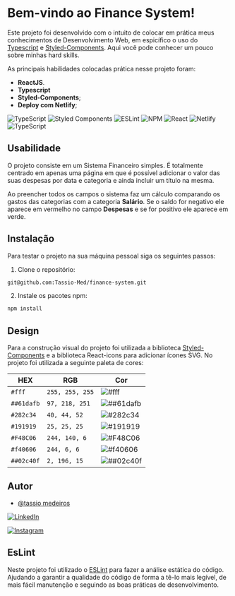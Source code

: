 # Bem-vindo ao Finance System!

Este projeto foi desenvolvido com o intuito de colocar em prática meus conhecimentos de Desenvolvimento Web, em espicífico o uso do [Typescript](https://www.typescriptlang.org) e [Styled-Components](https://styled-components.com). Aqui você pode conhecer um pouco sobre minhas hard skills. 

As principais habilidades colocadas prática nesse projeto foram:

* **ReactJS**.
* **Typescript**
* **Styled-Components**;
* **Deploy com Netlify**;

![TypeScript](https://img.shields.io/badge/typescript-%23007ACC.svg?style=for-the-badge&logo=typescript&logoColor=white)  ![Styled Components](https://img.shields.io/badge/styled--components-DB7093?style=for-the-badge&logo=styled-components&logoColor=white) ![ESLint](https://img.shields.io/badge/ESLint-4B3263?style=for-the-badge&logo=eslint&logoColor=white)  ![NPM](https://img.shields.io/badge/NPM-%23000000.svg?style=for-the-badge&logo=npm&logoColor=) ![React](https://img.shields.io/badge/react-%2320232a.svg?style=for-the-badge&logo=react&logoColor=%2361DAFB)  ![Netlify](https://img.shields.io/badge/netlify-%23000000.svg?style=for-the-badge&logo=netlify&logoColor=#00C7B7)
![TypeScript](https://img.shields.io/badge/react--icons-red.svg?style=for-the-badge&logo=react&logoColor=white)

## Usabilidade

O projeto consiste em um Sistema Financeiro simples. É totalmente centrado em apenas uma página em que é possível adicionar o valor das suas despesas por data e categoria e ainda incluir um título na mesma.

Ao preencher todos os campos o sistema faz um cálculo comparando os gastos das categorias com a categoria **Salário**. Se o saldo for negativo ele aparece em vermelho no campo **Despesas** e se for positivo ele aparece em verde.


## Instalação

Para testar o projeto na sua máquina pessoal siga os seguintes passos:

1. Clone o repositório:

```sh
git@github.com:Tassio-Med/finance-system.git
```

2. Instale os pacotes npm:

```bash
npm install
```


## Design

Para a construção visual do projeto foi utilizada a biblioteca [Styled-Components](https://styled-components.com/) e a biblioteca React-icons para adicionar ícones SVG.
No projeto foi utilizada a seguinte paleta de cores:

<div align="center">
  
  |    <center>HEX </center>    | <center>RGB</center>         |<center>Cor <center>         |
  | ---         |---            | ---                                                        |
  | `#fff`      |`255, 255, 255`| ![#fff](https://placehold.co/300x50/fff/fff.png)           |
  | `##61dafb`  |`97, 218, 251` | ![##61dafb](https://placehold.co/300x50/61dafb/61dafb.png) |
  | `#282c34`   |`40, 44, 52`   | ![#282c34](https://placehold.co/300x50/282c34/282c34.png)  |
  | `#191919`   |`25, 25, 25`   | ![#191919](https://placehold.co/300x50/191919/191919.png)  |
  | `#F48C06`   |`244, 140, 6`  | ![#F48C06](https://placehold.co/300x50/F48C06/F48C06.png)  |
  | `#f40606`   |`244, 6, 6`    | ![#f40606](https://placehold.co/300x50/f40606/f40606.png)  |
  | `##02c40f`  |`2, 196, 15`  | ![##02c40f](https://placehold.co/300x50/02c40f/02c40f.png)  |
  
</div>

## Autor

- [@tassio medeiros](https://github.com/Tassio-Med)

[![LinkedIn](https://img.shields.io/badge/LinkedIn-0077B5?style=for-the-badge&logo=linkedin&logoColor=white)](https://linkedin.com/in/tassiomed98) 

[![Instagram](https://img.shields.io/badge/Instagram-E4405F?style=for-the-badge&logo=instagram&logoColor=white)](https://instagram.com/tassio.med?igshid=ZDdkNTZiNTM=) 



## EsLint

Neste projeto foi utilizado o [ESLint](https://eslint.org/) para fazer a análise estática do código. Ajudando a garantir a qualidade do código de forma a tê-lo mais legível, de mais fácil manutenção e seguindo as boas práticas de desenvolvimento.

